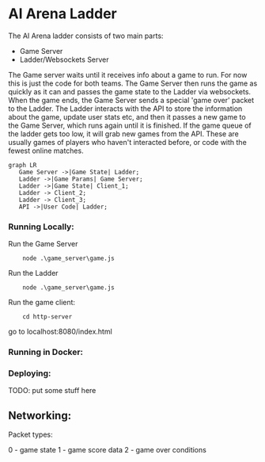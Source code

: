 # AI Arena Ladder

The AI Arena ladder consists of two main parts:  
- Game Server
- Ladder/Websockets Server  

The Game server waits until it receives info about a game to run. For now this is just the code for both teams. 
The Game Server then runs the game as quickly as it can and passes the game state to the Ladder via websockets.
 When the game ends, the Game Server sends a special 'game over' packet to the Ladder. 
 The Ladder interacts with the API to store the information about the game, update user stats etc, 
 and then it passes a new game to the Game Server, which runs again until it is finished. 
 If the game queue of the ladder gets too low, it will grab new games from the API. 
 These are usually games of players who haven't interacted before, or code with the fewest online matches.

 ```mermaid
graph LR  
    Game Server ->|Game State| Ladder;
    Ladder ->|Game Params| Game Server;
    Ladder ->|Game State| Client_1;
    Ladder -> Client_2;
    Ladder -> Client_3;
    API ->|User Code| Ladder;
 ```

### Running Locally:

Run the Game Server
```
    node .\game_server\game.js
```

Run the Ladder
```
    node .\game_server\game.js
```


Run the game client:
```
    cd http-server
```

go to localhost:8080/index.html

### Running in Docker:

### Deploying:

TODO: put some stuff here

## Networking:

Packet types:

0 - game state
1 - game score data
2 - game over conditions
